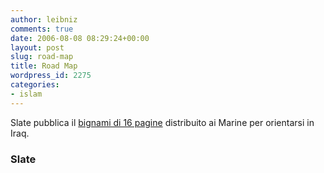 ```yaml
---
author: leibniz
comments: true
date: 2006-08-08 08:29:24+00:00
layout: post
slug: road-map
title: Road Map
wordpress_id: 2275
categories:
- islam
---
```


Slate pubblica il [bignami di 16 pagine](http://www.slate.com/id/2145533/) distribuito ai Marine per orientarsi in Iraq.

### Slate
